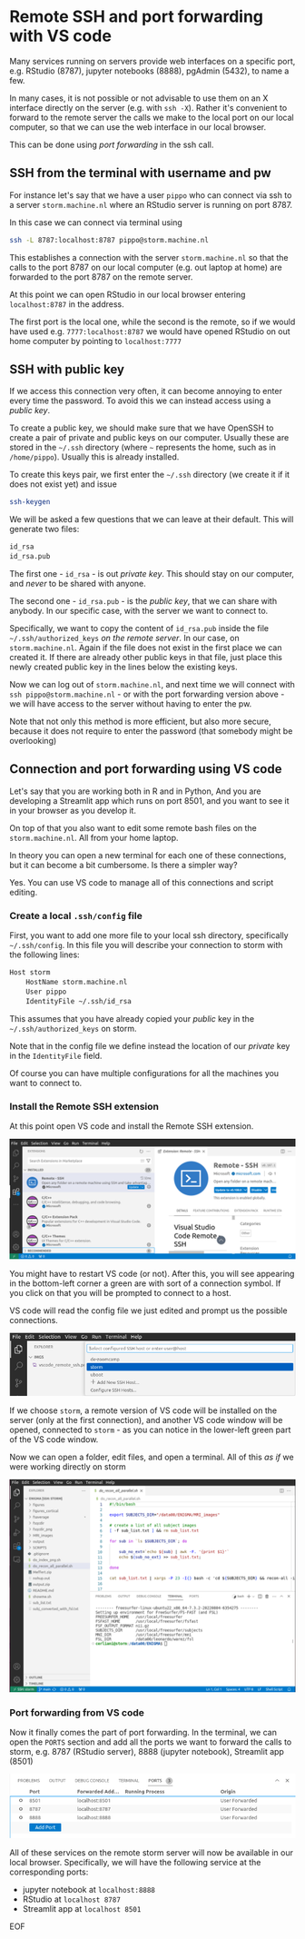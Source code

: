 # Remote SSH and port forwarding with VS code

Many services running on servers provide web interfaces on a specific port, e.g. RStudio (8787), jupyter notebooks (8888), pgAdmin (5432), to name a few.

In many cases, it is not possible or not advisable to use them on an X interface directly on the server (e.g. with `ssh -X`). Rather it's convenient to forward to the remote server the calls we make to the local port on our local computer, so that we can use the web interface in our local browser.

This can be done using _port forwarding_ in the ssh call.

## SSH from the terminal with username and pw
For instance let's say that we have a user `pippo` who can connect via ssh to a server `storm.machine.nl` where an RStudio server is running on port 8787.

In this case we can connect via terminal using

```bash
ssh -L 8787:localhost:8787 pippo@storm.machine.nl
```

This establishes a connection with the server `storm.machine.nl` so that the calls to the port 8787 on our local computer (e.g. out laptop at home) are forwarded to the port 8787 on the remote server.

At this point we can open RStudio in our local browser entering `localhost:8787` in the address.

The first port is the local one, while the second is the remote, so if we would have used e.g. `7777:localhost:8787` we would have opened RStudio on out home computer by pointing to `localhost:7777`

## SSH with public key
If we access this connection very often, it can become annoying to enter every time the password. To avoid this we can instead access using a _public key_.

To create a public key, we should make sure that we have OpenSSH to create a pair of private and public keys on our computer. Usually these are stored in the `~/.ssh` directory (where `~` represents the home, such as in `/home/pippo`). Usually this is already installed.

To create this keys pair, we first enter the `~/.ssh` directory (we create it if it does not exist yet) and issue

```bash
ssh-keygen
```

We will be asked a few questions that we can leave at their default. This will generate two files:

```bash
id_rsa
id_rsa.pub
```

The first one - `id_rsa` - is out _private key_. This should stay on our computer, and _never_ to be shared with anyone.

The second one - `id_rsa.pub` - is the _public key_, that we can share with anybody. In our specific case, with the server we want to connect to.

Specifically, we want to copy the content of `id_rsa.pub` inside the file `~/.ssh/authorized_keys` _on the remote server_. In our case, on `storm.machine.nl`. Again if the file does not exist in the first place we can created it. If there are already other public keys in that file, just place this newly created public key in the lines below the existing keys.

Now we can log out of `storm.machine.nl`, and next time we will connect with `ssh pippo@storm.machine.nl` - or with the port forwarding version above - we will have access to the server without having to enter the pw.

Note that not only this method is more efficient, but also more secure, because it does not require to enter the password (that somebody might be overlooking)


## Connection and port forwarding using VS code
Let's say that you are working both in R and in Python, And you are developing a Streamlit app which runs on port 8501, and you want to see it in your browser as you develop it.

On top of that you also want to edit some remote bash files on the `storm.machine.nl`. All from your home laptop.

In theory you can open a new terminal for each one of these connections, but it can become a bit cumbersome. Is there a simpler way?

Yes. You can use VS code to manage all of this connections and script editing.


### Create a local `.ssh/config` file
First, you want to add one more file to your local ssh directory, specifically `~/.ssh/config`. In this file you will describe your connection to storm with the following lines:

```bash
Host storm
	HostName storm.machine.nl
	User pippo
	IdentityFile ~/.ssh/id_rsa
```
This assumes that you have already copied your _public_ key in the `~/.ssh/authorized_keys` on storm.

Note that in the config file we define instead the location of our _private_ key in the `IdentityFile` field.

Of course you can have multiple configurations for all the machines you want to connect to.

### Install the Remote SSH extension
At this point open VS code and install the Remote SSH extension.

![](imgs/vscode_remote_ssh.png)

You might have to restart VS code (or not). After this, you will see appearing in the bottom-left corner a green are with sort of a connection symbol. If you click on that you will be prompted to connect to a host.

VS code will read the config file we just edited and prompt us the possible connections.

![](imgs/vscode_connect_to_host.png)

If we choose `storm`, a remote version of VS code will be installed on the server (only at the first connection), and another VS code window will be opened, connected to `storm` - as you can notice in the lower-left green part of the VS code window.

Now we can open a folder, edit files, and open a terminal. All of this _as if_ we were working directly on storm

![](imgs/storm_connection.png)

### Port forwarding from VS code
Now it finally comes the part of port forwarding. In the terminal, we can open the `PORTS` section and add all the ports we want to forward the calls to storm, e.g. 8787 (RStudio server), 8888 (jupyter notebook), Streamlit app (8501)

![](imgs/vscode_port_fwarding.png)

All of these services on the remote storm server will now be available in our local browser. Specifically, we will have the following service at the corresponding ports:

- jupyter notebook at `localhost:8888`
- RStudio at `localhost 8787`
- Streamlit app at `localhost 8501`

EOF
